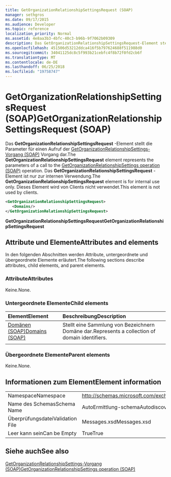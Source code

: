 ```yaml
---
title: GetOrganizationRelationshipSettingsRequest (SOAP)
manager: sethgros
ms.date: 09/17/2015
ms.audience: Developer
ms.topic: reference
localization_priority: Normal
ms.assetid: 4e8aa3b3-4bfc-40c3-b96b-9f7062b09309
description: Das GetOrganizationRelationshipSettingsRequest-Element stellt die Parameter für einen Aufruf der GetOrganizationRelationshipSettings-Vorgang (SOAP) Vorgang dar. Das GetOrganizationRelationshipSettingsRequest-Element ist nur zur internen Verwendung. Dieses Element wird von Clients nicht verwendet.
ms.openlocfilehash: 451506d53212ddca416f5b797624688f511988d0
ms.sourcegitcommit: 34041125dc8c5f993b21cebfc4f8b72f0fd2cb6f
ms.translationtype: MT
ms.contentlocale: de-DE
ms.lasthandoff: 06/25/2018
ms.locfileid: "19758747"
---
```

# <a name="getorganizationrelationshipsettingsrequest-soap"></a><span data-ttu-id="5c486-105">GetOrganizationRelationshipSettingsRequest (SOAP)</span><span class="sxs-lookup"><span data-stu-id="5c486-105">GetOrganizationRelationshipSettingsRequest (SOAP)</span></span>

<span data-ttu-id="5c486-106">Das **GetOrganizationRelationshipSettingsRequest** -Element stellt die Parameter für einen Aufruf der [GetOrganizationRelationshipSettings-Vorgang (SOAP)](getorganizationrelationshipsettings-operation-soap.md) Vorgang dar.</span><span class="sxs-lookup"><span data-stu-id="5c486-106">The **GetOrganizationRelationshipSettingsRequest** element represents the parameters of a call to the [GetOrganizationRelationshipSettings operation (SOAP)](getorganizationrelationshipsettings-operation-soap.md) operation.</span></span> <span data-ttu-id="5c486-107">Das **GetOrganizationRelationshipSettingsRequest** -Element ist nur zur internen Verwendung.</span><span class="sxs-lookup"><span data-stu-id="5c486-107">The **GetOrganizationRelationshipSettingsRequest** element is for internal use only.</span></span> <span data-ttu-id="5c486-108">Dieses Element wird von Clients nicht verwendet.</span><span class="sxs-lookup"><span data-stu-id="5c486-108">This element is not used by clients.</span></span> 
  
```XML
<GetOrganizationRelationshipSettingsRequest>
   <Domains/>
</GetOrganizationRelationshipSettingsRequest>
```

 <span data-ttu-id="5c486-109">**GetOrganizationRelationshipSettingsRequest**</span><span class="sxs-lookup"><span data-stu-id="5c486-109">**GetOrganizationRelationshipSettingsRequest**</span></span>
## <a name="attributes-and-elements"></a><span data-ttu-id="5c486-110">Attribute und Elemente</span><span class="sxs-lookup"><span data-stu-id="5c486-110">Attributes and elements</span></span>

<span data-ttu-id="5c486-111">In den folgenden Abschnitten werden Attribute, untergeordnete und übergeordnete Elemente erläutert.</span><span class="sxs-lookup"><span data-stu-id="5c486-111">The following sections describe attributes, child elements, and parent elements.</span></span>
  
### <a name="attributes"></a><span data-ttu-id="5c486-112">Attribute</span><span class="sxs-lookup"><span data-stu-id="5c486-112">Attributes</span></span>

<span data-ttu-id="5c486-113">Keine.</span><span class="sxs-lookup"><span data-stu-id="5c486-113">None.</span></span>
  
### <a name="child-elements"></a><span data-ttu-id="5c486-114">Untergeordnete Elemente</span><span class="sxs-lookup"><span data-stu-id="5c486-114">Child elements</span></span>

|<span data-ttu-id="5c486-115">**Element**</span><span class="sxs-lookup"><span data-stu-id="5c486-115">**Element**</span></span>|<span data-ttu-id="5c486-116">**Beschreibung**</span><span class="sxs-lookup"><span data-stu-id="5c486-116">**Description**</span></span>|
|:-----|:-----|
|[<span data-ttu-id="5c486-117">Domänen (SOAP)</span><span class="sxs-lookup"><span data-stu-id="5c486-117">Domains (SOAP)</span></span>](domains-soap.md) <br/> |<span data-ttu-id="5c486-118">Stellt eine Sammlung von Bezeichnern Domäne dar.</span><span class="sxs-lookup"><span data-stu-id="5c486-118">Represents a collection of domain identifiers.</span></span>  <br/> |
|||
   
### <a name="parent-elements"></a><span data-ttu-id="5c486-119">Übergeordnete Elemente</span><span class="sxs-lookup"><span data-stu-id="5c486-119">Parent elements</span></span>

<span data-ttu-id="5c486-120">Keine.</span><span class="sxs-lookup"><span data-stu-id="5c486-120">None.</span></span>
  
## <a name="element-information"></a><span data-ttu-id="5c486-121">Informationen zum Element</span><span class="sxs-lookup"><span data-stu-id="5c486-121">Element information</span></span>

|||
|:-----|:-----|
|<span data-ttu-id="5c486-122">Namespace</span><span class="sxs-lookup"><span data-stu-id="5c486-122">Namespace</span></span>  <br/> |http://schemas.microsoft.com/exchange/2010/Autodiscover  <br/> |
|<span data-ttu-id="5c486-123">Name des Schemas</span><span class="sxs-lookup"><span data-stu-id="5c486-123">Schema Name</span></span>  <br/> |<span data-ttu-id="5c486-124">AutoErmittlung-schema</span><span class="sxs-lookup"><span data-stu-id="5c486-124">Autodiscover schema</span></span>  <br/> |
|<span data-ttu-id="5c486-125">Überprüfungsdatei</span><span class="sxs-lookup"><span data-stu-id="5c486-125">Validation File</span></span>  <br/> |<span data-ttu-id="5c486-126">Messages.xsd</span><span class="sxs-lookup"><span data-stu-id="5c486-126">Messages.xsd</span></span>  <br/> |
|<span data-ttu-id="5c486-127">Leer kann sein</span><span class="sxs-lookup"><span data-stu-id="5c486-127">Can be Empty</span></span>  <br/> |<span data-ttu-id="5c486-128">True</span><span class="sxs-lookup"><span data-stu-id="5c486-128">True</span></span>  <br/> |
   
## <a name="see-also"></a><span data-ttu-id="5c486-129">Siehe auch</span><span class="sxs-lookup"><span data-stu-id="5c486-129">See also</span></span>



[<span data-ttu-id="5c486-130">GetOrganizationRelationshipSettings-Vorgang (SOAP)</span><span class="sxs-lookup"><span data-stu-id="5c486-130">GetOrganizationRelationshipSettings operation (SOAP)</span></span>](getorganizationrelationshipsettings-operation-soap.md)

